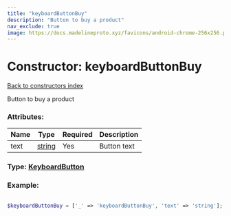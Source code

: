 ```yaml
---
title: "keyboardButtonBuy"
description: "Button to buy a product"
nav_exclude: true
image: https://docs.madelineproto.xyz/favicons/android-chrome-256x256.png
---
```

# Constructor: keyboardButtonBuy  
[Back to constructors index](/API_docs/constructors/index.html)



Button to buy a product

### Attributes:

| Name     |    Type       | Required | Description |
|----------|---------------|----------|-------------|
|text|[string](/API_docs/types/string.html) | Yes|Button text|



### Type: [KeyboardButton](/API_docs/types/KeyboardButton.html)


### Example:

```php

$keyboardButtonBuy = ['_' => 'keyboardButtonBuy', 'text' => 'string'];
```  
